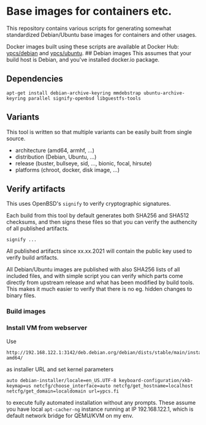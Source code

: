 # Base images for containers etc.

This repository contains various scripts for generating somewhat standardized
Debian/Ubuntu base images for containers and other usages.

Docker images built using these scripts are available at Docker Hub:
[ypcs/debian](https://hub.docker.com/r/ypcs/debian) and
[ypcs/ubuntu](https://hub.docker.com/r/ypcs/ubuntu).  ## Debian images This
assumes that your build host is Debian, and you've installed docker.io package.


## Dependencies

    apt-get install debian-archive-keyring mmdebstrap ubuntu-archive-keyring parallel signify-openbsd libguestfs-tools


## Variants

This tool is written so that multiple variants can be easily built from single
source.

 - architecture (amd64, armhf, ...)
 - distribution (Debian, Ubuntu, ...)
 - release (buster, bullseye, sid, ..., bionic, focal, hirsute)
 - platforms (chroot, docker, disk image, ...)



## Verify artifacts
This uses OpenBSD's `signify` to verify cryptographic signatures.

Each build from this tool by default generates both SHA256 and SHA512
checksums, and then signs these files so that you can verify the authencity of
all published artifacts.

    signify ...

All published artifacts since xx.xx.2021 will contain the public key used to
verify build artifacts.

All Debian/Ubuntu images are published with also SHA256 lists of all included
files, and with simple script you can verify which parts come directly from
upstream release and what has been modified by build tools. This makes it much
easier to verify that there is no eg. hidden changes to binary files.


### Build images
### Install VM from webserver

Use

    http://192.168.122.1:3142/deb.debian.org/debian/dists/stable/main/installer-amd64/

as installer URL and set kernel parameters

    auto debian-installer/locale=en_US.UTF-8 keyboard-configuration/xkb-keymap=us netcfg/choose_interface=auto netcfg/get_hostname=localhost netcfg/get_domain=localdomain url=ypcs.fi

to execute fully automated installation without any prompts. These assume you
have local `apt-cacher-ng` instance running at IP 192.168.122.1, which is
default network bridge for QEMU/KVM on my env.
